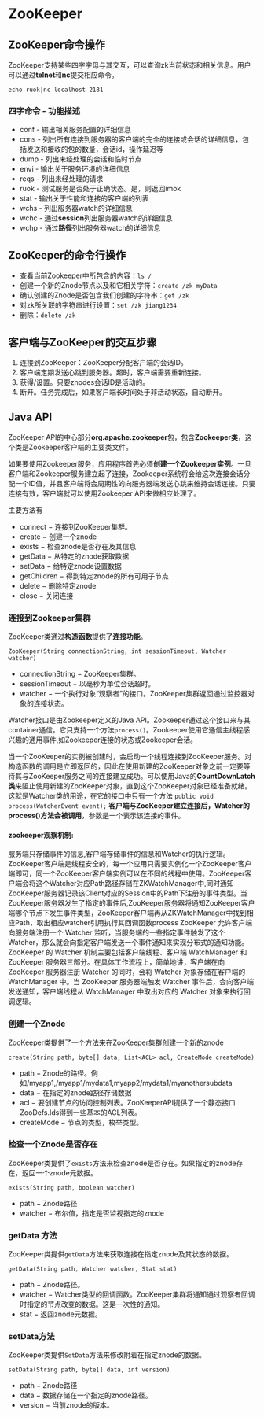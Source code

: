 

# ZooKeeper #


## ZooKeeper命令操作
ZooKeeper支持某些四字字母与其交互，可以查询zk当前状态和相关信息。用户可以通过**telnet**和**nc**提交相应命令。

    echo ruok|nc localhost 2181

### 四字命令 - 功能描述

 - conf - 输出相关服务配置的详细信息
 - cons - 列出所有连接到服务器的客户端的完全的连接或会话的详细信息，包括发送和接收的包的数量，会话id，操作延迟等
 - dump - 列出未经处理的会话和临时节点
 - envi - 输出关于服务环境的详细信息
 - reqs - 列出未经处理的请求
 - ruok - 测试服务是否处于正确状态。是，则返回imok
 - stat - 输出关于性能和连接的客户端的列表
 - wchs - 列出服务器watch的详细信息
 - wchc - 通过**session**列出服务器watch的详细信息
 - wchp - 通过**路径**列出服务器watch的详细信息

## ZooKeeper的命令行操作

 - 查看当前Zookeeper中所包含的内容：`ls /`
 - 创建一个新的Znode节点以及和它相关字符：`create /zk myData`
 - 确认创建的Znode是否包含我们创建的字符串：`get /zk`
 - 对zk所关联的字符串进行设置：`set /zk jiang1234`
 - 删除：`delete /zk`


## 客户端与ZooKeeper的交互步骤

1. 连接到ZooKeeper：ZooKeeper分配客户端的会话ID。
2. 客户端定期发送心跳到服务器。超时，客户端需要重新连接。
3. 获得/设置。只要znodes会话ID是活动的。
4. 断开。任务完成后，如果客户端长时间处于非活动状态，自动断开。

## Java API

ZooKeeper API的中心部分**org.apache.zookeeper**包，包含**Zookeeper类**，这个类是Zookeeper客户端的主要类文件。

如果要使用Zookeeper服务，应用程序首先必须**创建一个Zookeeper实例**。一旦客户端和Zookeeper服务建立起了连接，Zookeeper系统将会给这次连接会话分配一个ID值，并且客户端将会周期性的向服务器端发送心跳来维持会话连接。只要连接有效，客户端就可以使用Zookeeper API来做相应处理了。

主要方法有

* connect − 连接到ZooKeeper集群。
* create − 创建一个znode
* exists − 检查znode是否存在及其信息
* getData − 从特定的znode获取数据
* setData − 给特定znode设置数据
* getChildren − 得到特定znode的所有可用子节点
* delete − 删除特定znode
* close − 关闭连接

### 连接到Zookeeper集群

ZooKeeper类通过**构造函数**提供了**连接功能**。

    ZooKeeper(String connectionString, int sessionTimeout, Watcher watcher)

- connectionString − ZooKeeper集群。
- sessionTimeout − 以毫秒为单位会话超时。
- watcher − 一个执行对象“观察者”的接口。ZooKeeper集群返回通过监控器对象的连接状态。

Watcher接口是由Zookeeper定义的Java API。Zookeeper通过这个接口来与其container通信。它只支持一个方法`process()`。Zookeeper使用它通信主线程感兴趣的通用事件,如Zookeeper连接的状态或Zookeeper会话。

当一个ZooKeeper的实例被创建时，会启动一个线程连接到ZooKeeper服务。对构造函数的调用是立即返回的，因此在使用新建的ZooKeeper对象之前一定要等待其与ZooKeeper服务之间的连接建立成功。可以使用Java的**CountDownLatch类**来阻止使用新建的ZooKeeper对象，直到这个ZooKeeper对象已经准备就绪。这就是Watcher类的用途，在它的接口中只有一个方法 `public void process(WatcherEvent event);`
**客户端与ZooKeeper建立连接后，Watcher的process()方法会被调用**，参数是一个表示该连接的事件。

#### zookeeper观察机制:
服务端只存储事件的信息,客户端存储事件的信息和Watcher的执行逻辑。
ZooKeeper客户端是线程安全的，每一个应用只需要实例化一个ZooKeeper客户端即可，同一个ZooKeeper客户端实例可以在不同的线程中使用。ZooKeeper客户端会将这个Watcher对应Path路径存储在ZKWatchManager中,同时通知ZooKeeper服务器记录该Client对应的Session中的Path下注册的事件类型。当ZooKeeper服务器发生了指定的事件后,ZooKeeper服务器将通知ZooKeeper客户端哪个节点下发生事件类型，ZooKeeper客户端再从ZKWatchManager中找到相应Path，取出相应watcher引用执行其回调函数process
ZooKeeper 允许客户端向服务端注册一个 Watcher 监听，当服务端的一些指定事件触发了这个 Watcher，那么就会向指定客户端发送一个事件通知来实现分布式的通知功能。
ZooKeeper 的 Watcher 机制主要包括客户端线程、客户端 WatchManager 和 ZooKeeper 服务器三部分。在具体工作流程上，简单地讲，客户端在向 ZooKeeper 服务器注册 Watcher 的同时，会将 Watcher 对象存储在客户端的 WatchManager 中。当 ZooKeeper 服务器端触发 Watcher 事件后，会向客户端发送通知，客户端线程从 WatchManager 中取出对应的 Watcher 对象来执行回调逻辑。

### 创建一个Znode

ZooKeeper类提供了一个方法来在ZooKeeper集群创建一个新的znode

    create(String path, byte[] data, List<ACL> acl, CreateMode createMode)

- path − Znode的路径。例如/myapp1,/myapp1/mydata1,myapp2/mydata1/myanothersubdata
- data − 在指定的znode路径存储数据
- acl − 要创建节点的访问控制列表。ZooKeeperAPI提供了一个静态接口ZooDefs.Ids得到一些基本的ACL列表。
- createMode − 节点的类型，枚举类型。

### 检查一个Znode是否存在

ZooKeeper类提供了`exists`方法来检查znode是否存在。如果指定的znode存在，返回一个znode元数据。

    exists(String path, boolean watcher)

- path − Znode路径
- watcher − 布尔值，指定是否监视指定的znode

### getData 方法

ZooKeeper类提供`getData`方法来获取连接在指定znode及其状态的数据。

    getData(String path, Watcher watcher, Stat stat)

- path − Znode路径。
- watcher − Watcher类型的回调函数。ZooKeeper集群将通知通过观察者回调时指定的节点改变的数据。这是一次性的通知。
- stat − 返回znode元数据。

### setData方法

ZooKeeper类提供`SetData`方法来修改附着在指定znode的数据。

    setData(String path, byte[] data, int version)

- path − Znode路径
- data − 数据存储在一个指定的znode路径。
- version − 当前znode的版本。
